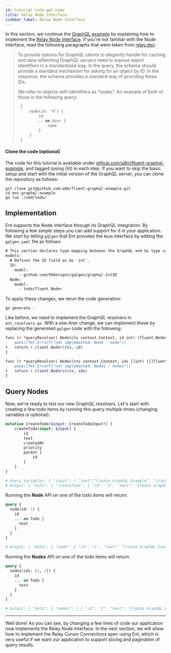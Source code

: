 ```yaml
---
id: tutorial-todo-gql-node
title: Relay Node Interface
sidebar_label: Relay Node Interface
---
```


In this section, we continue the [GraphQL example](tutorial-todo-gql.mdx) by explaining how to implement the
[Relay Node Interface](https://relay.dev/graphql/objectidentification.htm). If you're not familiar with the
Node interface, read the following paragraphs that were taken from [relay.dev](https://relay.dev/graphql/objectidentification.htm#sel-DABDDBAADLA0Cl0c):

> To provide options for GraphQL clients to elegantly handle for caching and data refetching GraphQL servers need to expose object identifiers in a standardized way. In the query, the schema should provide a standard mechanism for asking for an object by ID. In the response, the schema provides a standard way of providing these IDs.
>
> We refer to objects with identifiers as “nodes”. An example of both of those is the following query:
>
>  ```graphql
>   {
>       node(id: "4") {
>           id
>          ... on User {
>               name
>           }
>       }
>   }
> ```

#### Clone the code (optional)

The code for this tutorial is available under [github.com/a8m/fluent-graphql-example](https://github.com/a8m/fluent-graphql-example), 
and tagged (using Git) in each step. If you want to skip the basic setup and start with the initial version of the GraphQL
server, you can clone the repository as follows:

```console
git clone git@github.com:a8m/fluent-graphql-example.git
cd ent-graphql-example 
go run ./cmd/todo/
```

## Implementation

Ent supports the Node interface through its GraphQL integration. By following a few simple steps you can add support
for it in your application. We start by telling `gqlgen` that Ent provides the `Node` interface by editing the
`gqlgen.yaml` file as follows:

```diff title="gqlgen.yml" {7-9}
# This section declares type mapping between the GraphQL and Go type systems.
models:
  # Defines the ID field as Go 'int'.
  ID:
    model:
      - github.com/99designs/gqlgen/graphql.IntID
  Node:
    model:
      - todo/fluent.Noder
```

To apply these changes, we rerun the code generation:

```console
go generate .
```

Like before, we need to implement the GraphQL resolvers in `ent.resolvers.go`. With a one-liner change, we can
implement those by replacing the generated `gqlgen` code with the following:

```diff title="ent.resolvers.go"
func (r *queryResolver) Node(ctx context.Context, id int) (fluent.Noder, error) {
-	panic(fmt.Errorf("not implemented: Node - node"))
+	return r.client.Noder(ctx, id)
}

func (r *queryResolver) Nodes(ctx context.Context, ids []int) ([]fluent.Noder, error) {
-	panic(fmt.Errorf("not implemented: Nodes - nodes"))
+	return r.client.Noders(ctx, ids)
}
```

## Query Nodes

Now, we're ready to test our new GraphQL resolvers. Let's start with creating a few todo items by running this
query multiple times (changing variables is optional):

```graphql
mutation CreateTodo($input: CreateTodoInput!) {
    createTodo(input: $input) {
        id
        text
        createdAt
        priority
        parent {
            id
        }
    }
}

# Query Variables: { "input": { "text":"Create GraphQL Example", "status": "IN_PROGRESS", "priority": 1 } }
# Output: { "data": { "createTodo": { "id": "2", "text": "Create GraphQL Example", "createdAt": "2021-03-10T15:02:18+02:00", "priority": 1, "parent": null } } }
```

Running the **Node** API on one of the todo items will return:

````graphql
query {
  node(id: 1) {
    id
    ... on Todo {
      text
    }
  }
}

# Output: { "data": { "node": { "id": "1", "text": "Create GraphQL Example" } } }
````

Running the **Nodes** API on one of the todo items will return:

```graphql
query {
  nodes(ids: [1, 2]) {
    id
    ... on Todo {
      text
    }
  }
}

# Output: { "data": { "nodes": [ { "id": "1", "text": "Create GraphQL Example" }, { "id": "2", "text": "Create Tracing Example" } ] } }
```

---

Well done! As you can see, by changing a few lines of code our application now implements the Relay Node Interface. 
In the next section, we will show how to implement the Relay Cursor Connections spec using Ent, which is very useful 
if we want our application to support slicing and pagination of query results.
